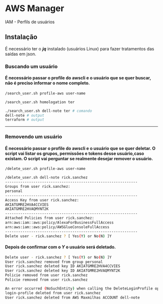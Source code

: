 # AWS Manager

IAM - Perfils de usuários

## Instalação

É necessário ter o ***jq*** instalado (usuários Linux) para fazer tratamentos das saídas em json.

### Buscando um usuário
#### É necessário passar o profile do awscli e o usuário que se quer buscar, não é preciso informar o nome completo.

```bash
/search_user.sh profile-aws user-name
```

```bash
/search_user.sh homologation ter
```

```bash
./search_user.sh dell-note ter # comando
dell-note # output
terraform # output

```

---
### Removendo um usuário
#### É necessário passar o profile do awscli e o usuário que se quer deletar. O script vai listar os grupos, permissões e tokens desse usuário,caso existam. O script vai perguntar se realmente desejar remover o usuário.

```bash
/delete_user.sh profile-aws user-name
```

```bash
/delete_user.sh dell-note rick.sanchez
-------------------------------------------------------------
Groups from user rick.sanchez:
personal
-------------------------------------------------------------
Access Key from user rick.sanchez:
AKIATGMRE2HVA4CCVIES
AKIATGMRE2HVAQMYNT2K
-------------------------------------------------------------
Attached Policies from user rick.sanchez:
arn:aws:iam::aws:policy/AlexaForBusinessFullAccess
arn:aws:iam::aws:policy/AWSGlueConsoleFullAccess
-------------------------------------------------------------
Delete user - rick.sanchez ? [ Yes(Y) or No(N) ]Y
```

#### Depois de confirmar com o ***Y*** o usuário será deletado.

```bash
Delete user - rick.sanchez ? [ Yes(Y) or No(N) ]Y
User rick.sanchez removed from group personal
User rick.sanchez deleted key ID AKIATGMRE2HVA4CCVIES
User rick.sanchez deleted key ID AKIATGMRE2HVAQMYNT2K
Policie removed from user rick.sanchez
Policie removed from user rick.sanchez

An error occurred (NoSuchEntity) when calling the DeleteLoginProfile operation: Login Profile for User rick.sanchez cannot be found.
login-profile deleted from user rick.sanchez
User rick.sanchez deleted from AWS Maxmilhas ACCOUNT dell-note
```

